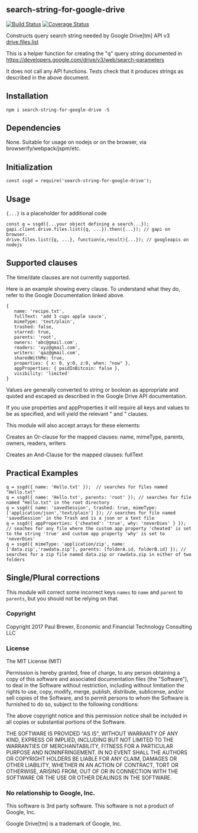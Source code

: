 search-string-for-google-drive
----------
[![Build Status](https://travis-ci.org/DrPaulBrewer/search-string-for-google-drive.svg?branch=master)](https://travis-ci.org/DrPaulBrewer/search-string-for-google-drive)
[![Coverage Status](https://coveralls.io/repos/github/DrPaulBrewer/search-string-for-google-drive/badge.svg?branch=master)](https://coveralls.io/github/DrPaulBrewer/search-string-for-google-drive?branch=master)

Constructs query search string needed by Google Drive[tm] API v3 [drive.files.list](https://developers.google.com/drive/v3/reference/files/list)

This is a helper function for creating the "q" query string documented in  https://developers.google.com/drive/v3/web/search-parameters

It does not call any API functions.  Tests check that it produces strings as described in the above document.

## Installation

`npm i search-string-for-google-drive -S`

## Dependencies

None.  Suitable for usage on nodejs or on the browser, via browserify/webpack/jspm/etc.

## Initialization

    const ssgd = require('search-string-for-google-drive');

## Usage

`{...}` is a placeholder for additional code 

    const q = ssgd({...your object defining a search...});
	gapi.client.drive.files.list({q, ...}).then({...}); // gapi on browser. 
	drive.files.list({q, ...}, function(e,result){...}); // googleapis on nodejs

## Supported clauses

The time/date clauses are not currently supported.  

Here is an example showing every clause.  To understand what they do, refer to the Google Documentation linked above.

```
{ 
   name: 'recipe.txt',
   fullText: 'add 3 cups apple sauce',
   mimeType: 'text/plain',
   trashed: false,
   starred: true,
   parents: 'root',
   owners: 'abc@gmail.com',
   readers: 'xyz@gmail.com',
   writers: 'qaz@gmail.com',
   sharedWithMe: true,
   properties: { x: 0, y:0, z:0, when: "now" },
   appProperties: { paidInBitcoin: false },
   visibility: 'limited'
}
```

Values are generally converted to string or boolean as appropriate and quoted and escaped as described in the Google Drive API documentation.

If you use properties and appProperties it will require all keys and values to be as specified, and will yield the relevant " and " clauses.

This module will also accept arrays for these elements:

Creates an Or-clause for the mapped clauses:  name, mimeType, parents, owners, readers, writers

Creates an And-Clause for the mapped clauses: fullText

## Practical Examples

```
q = ssgd({ name: 'Hello.txt' });  // searches for files named "Hello.txt"
q = ssgd({ name: 'Hello.txt', parents: 'root' }); // searches for file named "Hello.txt" in the root directory
q = ssgd({ name: 'savedSession', trashed: true, mimeType: ['application/json','text/plain'] }); // searches for file named 'savedSession' in the Trash and is a json or a text file
q = ssgd({ appProperties: {'cheated': 'true', why: 'neverDies' } }); // seaches for any file where the custom app property 'cheated' is set to the string 'true' and custom app property 'why' is set to 'neverDies'
q = ssgd({ mimeType: 'application/zip', name: ['data.zip','rawdata.zip'], parents: [folderA.id, folderB.id] }); // searches for a zip file named data.zip or rawdata.zip in either of two folders 
```

## Single/Plural corrections

This module will correct some incorrect keys `names` to `name` and `parent` to `parents`, but you should not be relying on that.

### Copyright

Copyright 2017 Paul Brewer, Economic and Financial Technology Consulting LLC

### License

The MIT License (MIT)

Permission is hereby granted, free of charge, to any person obtaining a copy of this software and associated documentation files (the "Software"), to deal in the Software without restriction, including without limitation the rights to use, copy, modify, merge, publish, distribute, sublicense, and/or sell copies of the Software, and to permit persons to whom the Software is furnished to do so, subject to the following conditions:

The above copyright notice and this permission notice shall be included in all copies or substantial portions of the Software.

THE SOFTWARE IS PROVIDED "AS IS", WITHOUT WARRANTY OF ANY KIND, EXPRESS OR IMPLIED, INCLUDING BUT NOT LIMITED TO THE WARRANTIES OF MERCHANTABILITY, FITNESS FOR A PARTICULAR PURPOSE AND NONINFRINGEMENT. IN NO EVENT SHALL THE AUTHORS OR COPYRIGHT HOLDERS BE LIABLE FOR ANY CLAIM, DAMAGES OR OTHER LIABILITY, WHETHER IN AN ACTION OF CONTRACT, TORT OR OTHERWISE, ARISING FROM, OUT OF OR IN CONNECTION WITH THE SOFTWARE OR THE USE OR OTHER DEALINGS IN THE SOFTWARE.

### No relationship to Google, Inc.

This software is 3rd party software. This software is not a product of Google, Inc.

Google Drive[tm] is a trademark of Google, Inc.


